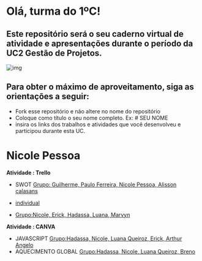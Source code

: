 # Olá, turma do 1ºC! 
## Este repositório será o seu caderno virtual de atividade e apresentações durante o período da UC2 Gestão de Projetos. 

![img](https://blog.acelerato.com/wp-content/uploads/2020/08/5-beneficios-da-gesta%CC%83o-de-projetos-para-a-sua-empresa-1200x640.png)

## Para obter o máximo de aproveitamento, siga as orientações a seguir:

- Fork esse repositório e não altere no nome do repositório
- Coloque como título o seu nome completo. Ex: # SEU NOME
- insira os links dos trabalhos e atividades que você desenvolveu e participou durante esta UC.

# Nicole Pessoa

**Atividade : Trello**
- SWOT [Grupo: Guilherme, Paulo Ferreira, Nicole Pessoa, Alisson calasans](https://trello.com/invite/b/8zA4Q3nY/ATTI9affd8df9d49dc14dd3f664f92476a22431BA08B/swot-empresa-de-tecnologia-meta)

- [individual](https://trello.com/invite/b/7QZaasth/ATTI77a450229fc6ec075aff9da570807a01CB66595D/nicole-🎀)

- [Grupo:Nicole, Erick, Hadassa, Luana, Marvyn](https://trello.com/invite/b/FNEcOPRI/ATTId88f3cc42c21ed2651c3ea19a3983c828E15E5B6/trabalho-em-grupo)

  
**Atividade : CANVA**
- JAVASCRIPT [Grupo:Hadassa, Nicole, Luana Queiroz, Erick, Arthur Angelo](https://www.canva.com/design/DAGEjcwsWQw/oLc2Cb0vagBMyZSGDPg4ug/edit)
- AQUECIMENTO GLOBAL [Grupo:Hadassa, Nicole, Luana Queiroz, Breno](https://www.canva.com/design/DAGC38ucRMQ/fH-9GaF5vZwT2X9-wlIXVw/edit?utm_content=DAGC38ucRMQ&utm_campaign=designshare&utm_medium=link2&utm_source=sharebutton)
